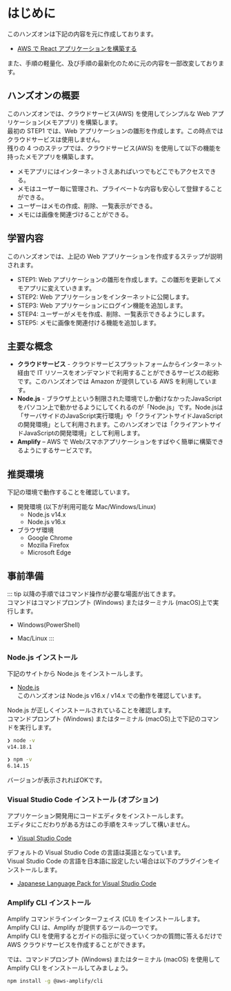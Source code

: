 # はじめに

このハンズオンは下記の内容を元に作成しております。<br>
* [AWS で React アプリケーションを構築する](https://aws.amazon.com/jp/getting-started/hands-on/build-react-app-amplify-graphql/)

また、手順の軽量化、及び手順の最新化のために元の内容を一部改変しております。

## ハンズオンの概要
このハンズオンでは、クラウドサービス(AWS) を使用してシンプルな Web アプリケーション(メモアプリ) を構築します。<br>
最初の STEP1 では、Web アプリケーションの雛形を作成します。この時点ではクラウドサービスは使用しません。<br>
残りの 4 つのステップでは、クラウドサービス(AWS) を使用して以下の機能を持ったメモアプリを構築します。
 * メモアプリにはインターネットさえあればいつでもどこでもアクセスできる。
 * メモはユーザー毎に管理され、プライベートな内容も安心して登録することができる。
 * ユーザーはメモの作成、削除、一覧表示ができる。
 * メモには画像を関連づけることができる。

## 学習内容
このハンズオンでは、上記の Web アプリケーションを作成するステップが説明されます。<br>
 * STEP1: Web アプリケーションの雛形を作成します。この雛形を更新してメモアプリに変えていきます。
 * STEP2: Web アプリケーションをインターネットに公開します。
 * STEP3: Web アプリケーションにログイン機能を追加します。
 * STEP4: ユーザーがメモを作成、削除、一覧表示できるようにします。
 * STEP5: メモに画像を関連付ける機能を追加します。

## 主要な概念
 * **クラウドサービス** - クラウドサービスプラットフォームからインターネット経由で IT リソースをオンデマンドで利用することができるサービスの総称です。このハンズオンでは Amazon が提供している AWS を利用しています。
 * **Node.js** - ブラウザ上という制限された環境でしか動けなかったJavaScriptをパソコン上で動かせるようにしてくれるのが「Node.js」です。Node.jsは「サーバサイドのJavaScript実行環境」や「クライアントサイドJavaScriptの開発環境」として利用されます。このハンズオンでは「クライアントサイドJavaScriptの開発環境」として利用します。
 * **Amplify** – AWS で Web/スマホアプリケーションをすばやく簡単に構築できるようにするサービスです。

## 推奨環境
下記の環境で動作することを確認しています。
* 開発環境 (以下が利用可能な Mac/Windows/Linux)
  * Node.js v14.x
  * Node.js v16.x
* ブラウザ環境
  * Google Chrome 
  * Mozilla Firefox
  * Microsoft Edge 

## 事前準備
::: tip
以降の手順ではコマンド操作が必要な場面が出てきます。<br>
コマンドはコマンドプロンプト (Windows) またはターミナル (macOS)上で実行します。

* Windows(PowerShell)

* Mac/Linux 
:::

### Node.js インストール
下記のサイトから Node.js をインストールします。<br>
* [Node.js](https://nodejs.org/)<br>
このハンズオンは Node.js v16.x / v14.x での動作を確認しています。

Node.js が正しくインストールされていることを確認します。<br>
コマンドプロンプト (Windows) またはターミナル (macOS)上で下記のコマンドを実行します。
```bash
❯ node -v
v14.18.1

❯ npm -v
6.14.15
```
バージョンが表示されればOKです。

### Visual Studio Code インストール (オプション)
アプリケーション開発用にコードエディタをインストールします。<br>
エディタにこだわりがある方はこの手順をスキップして構いません。
* [Visual Studio Code](https://code.visualstudio.com/)

デフォルトの Visual Studio Code の言語は英語となっています。<br>
Visual Studio Code の言語を日本語に設定したい場合は以下のプラグインをインストールします。
* [Japanese Language Pack for Visual Studio Code](https://marketplace.visualstudio.com/items?itemName=MS-CEINTL.vscode-language-pack-ja)


### Amplify CLI インストール
Amplify コマンドラインインターフェイス (CLI) をインストールします。<br>
Amplify CLI は、Amplify が提供するツールの一つです。<br>
Amplify CLI を使用するとガイドの指示に従っていくつかの質問に答えるだけで AWS クラウドサービスを作成することができます。<br>

では、コマンドプロンプト (Windows) またはターミナル (macOS) を使用して Amplify CLI をインストールしてみましょう。<br>
```bash
npm install -g @aws-amplify/cli
```
